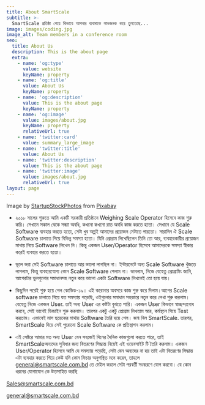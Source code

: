 ```yaml
---
title: About SmartScale
subtitle: >-
  SmartScale প্রতিষ্ঠা পেয়ে কিভাবে আপনার ব্যবসাকে লাভজনক করে তুলতেছে...
image: images/coding.jpg
image_alt: Team members in a conference room
seo:
  title: About Us
  description: This is the about page
  extra:
    - name: 'og:type'
      value: website
      keyName: property
    - name: 'og:title'
      value: About Us
      keyName: property
    - name: 'og:description'
      value: This is the about page
      keyName: property
    - name: 'og:image'
      value: images/about.jpg
      keyName: property
      relativeUrl: true
    - name: 'twitter:card'
      value: summary_large_image
    - name: 'twitter:title'
      value: About Us
    - name: 'twitter:description'
      value: This is the about page
    - name: 'twitter:image'
      value: images/about.jpg
      relativeUrl: true
layout: page
---
```

Image by <a href="https://pixabay.com/users/startupstockphotos-690514/?utm_source=link-attribution&amp;utm_medium=referral&amp;utm_campaign=image&amp;utm_content=593333">StartupStockPhotos</a> from <a href="https://pixabay.com/?utm_source=link-attribution&amp;utm_medium=referral&amp;utm_campaign=image&amp;utm_content=593333">Pixabay</a>

* ২০১৮ সালের শুরুতে আমি একটি সরকারী প্রতিষ্ঠানে Weighing Scale Operator হিসেবে কাজ শুরু করি। সেখানে সকাল থেকে সন্ধ্যা অবধি, কখনো কখনো রাত অবধি কাজ করতে হতো। সেখানে যে Scale Software ব্যবহার করতে হতো, সেটা খুব অল্পই আমাদের প্রয়োজন মেটাতে পারতো। সারাদিন ঐ Scale Software চালাতে গিয়ে বিভিন্ন সমস্যা হতো। যিনি প্রোগ্রাম লিখেছিলেন তিনি তো আর, ব্যবহারকারীর প্রয়োজন মাথায় নিয়ে Software লিখেন নি। কিন্তু একজন User/Operator হিসেবে আমাদেরকে সমস্যা স্বীকার করেই ব্যবহার করতে হতো।

* ভূলে ভরা সেই Software চালাতে আর ভালো লাগছিল না।
ইন্টারনেটে অন্য Scale Software খুঁজতে লাগলাম, কিন্তু ব্যবহারযোগ্য কোন Scale Software পেলাম না। ভাবলাম, নিজে যেহেতু প্রোগ্রামিং জানি, আগেরটার ভুলগুলোর সমাধানসহ নতুন করে ভালো একটা  Software লিখলেই তো হয়ে যায়।


* কিছুদিন পরেই শুরু হয়ে গেল কোভিড-১৯। এই করোনার অবসরে কাজ শুরু করে দিলাম।আগের Scale software চালাতে গিয়ে যত সমস্যায় পড়েছি, ওইগুলোর সমাধান সহকারে নতুন করে লেখা শুরু করলাম।
যেহেতু নিজে একজন User. তাই অন্য User এর কষ্টটা বুঝতে পারি। একজন User কিভাবে স্বাচ্ছন্দ্যবোধ করবে, সেই ভাবেই ডিজাইন শুরু করলাম।
তারপর একটু একটু প্রোগ্রাম লিখতাম আর, কর্মস্থলে গিয়ে Test করতাম। এভাবেই মাস ছয়েকের মাথায় Software তৈরি হয়ে গেল। জন্ম নিল SmartScale. তারপর,  SmartScale দিয়ে সেই পুরোনো Scale Software কে প্রতিস্থাপন করলাম।


* এই সেক্টরে আমার মত অন্য User যেন সহজেই দিনের দৈনিক কাজগুলো করতে পারে, তাই SmartScaleঅন্যদের সুবিধার জন্য বিতরণের সিদ্ধান্ত নিয়েই এই ওয়েবসাইট টি তৈরি করলাম। একজন User/Operator হিসেবে আমি যে সমস্যায় পড়েছি, সেটা যেন অন্যদের না হয় তাই এটা বিতরণের সিদ্ধান্ত
এটা ব্যবহার করতে গিয়ে কেউ যদি কোন ফিচার অনুপস্থিত মনে করেন, তাহলে general@smartscale.com.bd তে মেইল করলে সেটা পরবর্তী সংস্করণে যোগ করবো।
যে কোন ধরনের যোগাযোগ কে উতসাহিত করছি

Sales@smartscale.com.bd

general@smartscale.com.bd
